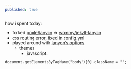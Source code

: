 ```yaml
---
published: true
---
```



how i spent today:
- forked [poole/lanyon](https://github.com/poole/lanyon) => [wommy/jekyll-lanyon](https://github.com/wommy/jekyll-lanyon)
- css routing error, fixed in config.yml
- played around with [lanyon's options](https://github.com/poole/lanyon#options)
	- themes
		- javascript: 		
```
document.getElementsByTagName("body")[0].className = "";
```
